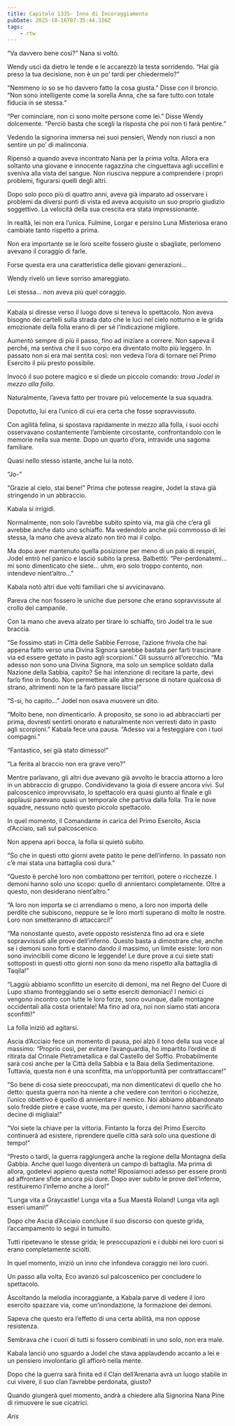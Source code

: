 ```yaml
---
title: Capitolo 1335- Inno di Incoraggiamento
pubDate: 2025-10-16T07:35:44.336Z
tags:
    - rtw
---
```



“Va davvero bene così?” Nana si voltò.


Wendy uscì da dietro le tende e le accarezzò la testa sorridendo. “Hai già preso la tua decisione, non è un po’ tardi per chiedermelo?”


“Nemmeno io so se ho davvero fatto la cosa giusta.” Disse con il broncio. “Non sono intelligente come la sorella Anna, che sa fare tutto con totale fiducia in se stessa.”


“Per cominciare, non ci sono molte persone come lei.” Disse Wendy dolcemente. “Perciò basta che scegli la risposta che poi non ti farà pentire.”


Vedendo la signorina immersa nei suoi pensieri, Wendy non riuscì a non sentire un po’ di malinconia.


Ripensò a quando aveva incontrato Nana per la prima volta. Allora era soltanto una giovane e innocente ragazzina che cinguettava agli uccellini e sveniva alla vista del sangue. Non riusciva neppure a comprendere i propri problemi, figurarsi quelli degli altri.


Dopo solo poco più di quattro anni, aveva già imparato ad osservare i problemi da diversi punti di vista ed aveva acquisito un suo proprio giudizio soggettivo. La velocità della sua crescita era stata impressionante.


In realtà, lei non era l’unica. Fulmine, Lorgar e persino Luna Misteriosa erano cambiate tanto rispetto a prima.


Non era importante se le loro scelte fossero giuste o sbagliate, perlomeno avevano il coraggio di farle.


Forse questa era una caratteristica delle giovani generazioni...


Wendy rivelò un lieve sorriso amareggiato.


Lei stessa... non aveva più quel coraggio.


***


Kabala si diresse verso il luogo dove si teneva lo spettacolo. Non aveva bisogno dei cartelli sulla strada dato che le luci nel cielo notturno e le grida emozionate della folla erano di per sé l’indicazione migliore.


Aumentò sempre di più il passo, fino ad iniziare a correre. Non sapeva il perché, ma sentiva che il suo corpo era diventato molto più leggero. In passato non si era mai sentita così: non vedeva l’ora di tornare nel Primo Esercito il più presto possibile.


Invocò il suo potere magico e si diede un piccolo comando: <em>trova Jodel in mezzo alla folla</em>.


Naturalmente, l’aveva fatto per trovare più velocemente la sua squadra.


Dopotutto, lui era l’unico di cui era certa che fosse sopravvissuto.


Con agilità felina, si spostava rapidamente in mezzo alla folla, i suoi occhi osservavano costantemente l’ambiente circostante, confrontandolo con le memorie nella sua mente. Dopo un quarto d’ora, intravide una sagoma familiare.


Quasi nello stesso istante, anche lui la notò.


“Jo-”


“Grazie al cielo, stai bene!” Prima che potesse reagire, Jodel la stava già stringendo in un abbraccio.


Kabala si irrigidì.


Normalmente, non solo l’avrebbe subito spinto via, ma già che c’era gli avrebbe anche dato uno schiaffo. Ma vedendolo anche più commosso di lei stessa, la mano che aveva alzato non tirò mai il colpo.


Ma dopo aver mantenuto quella posizione per meno di un paio di respiri, Jodel entrò nel panico e lasciò subito la presa. Balbettò: “Per-perdonatemi... mi sono dimenticato che siete... uhm, ero solo troppo contento, non intendevo nient’altro...”


Kabala notò altri due volti familiari che si avvicinavano.


Pareva che non fossero le uniche due persone che erano sopravvissute al crollo del campanile.


Con la mano che aveva alzato per tirare lo schiaffo, tirò Jodel tra le sue braccia.


“Se fossimo stati in Città delle Sabbie Ferrose, l’azione frivola che hai appena fatto verso una Divina Signora sarebbe bastata per farti trascinare via ed essere gettato in pasto agli scorpioni.” Gli sussurrò all’orecchio. “Ma adesso non sono una Divina Signora, ma solo un semplice soldato dalla Nazione della Sabbia, capito? Se hai intenzione di recitare la parte, devi farlo fino in fondo. Non permettere alle altre persone di notare qualcosa di strano, altrimenti non te la farò passare liscia!”


“S-si, ho capito...” Jodel non osava muovere un dito.


“Molto bene, non dimenticarlo. A proposito, se sono io ad abbracciarti per prima, dovresti sentirti onorato e naturalmente non verresti dato in pasto agli scorpioni.” Kabala fece una pausa. “Adesso vai a festeggiare con i tuoi compagni.”


“Fantastico, sei già stato dimesso!”


“La ferita al braccio non era grave vero?”


Mentre parlavano, gli altri due avevano già avvolto le braccia attorno a loro in un abbraccio di gruppo. Condividevano la gioia di essere ancora vivi. Sul palcoscenico improvvisato, lo spettacolo era quasi giunto al finale e gli applausi parevano quasi un temporale che partiva dalla folla. Tra le nove squadre, nessuno notò questo piccolo spettacolo.


In quel momento, il Comandante in carica del Primo Esercito, Ascia d’Acciaio, salì sul palcoscenico.


Non appena aprì bocca, la folla si quietò subito.


“So che in questi otto giorni avete patito le pene dell’inferno. In passato non c’è mai stata una battaglia così dura.”


“Questo è perché loro non combattono per territori, potere o ricchezze. I demoni hanno solo uno scopo: quello di annientarci completamente. Oltre a questo, non desiderano nient’altro.”


“A loro non importa se ci arrendiamo o meno, a loro non importa delle perdite che subiscono, neppure se le loro morti superano di molto le nostre. Loro non smetteranno di attaccarci!”


“Ma nonostante questo, avete opposto resistenza fino ad ora e siete sopravvissuti alle prove dell’inferno. Questo basta a dimostrare che, anche se i demoni sono forti e stanno dando il massimo, un limite esiste: loro non sono invincibili come dicono le leggende! Le dure prove a cui siete stati sottoposti in questi otto giorni non sono da meno rispetto alla battaglia di Taqila!”


“Laggiù abbiamo sconfitto un esercito di demoni, ma nel Regno del Cuore di Lupo stiamo fronteggiando sei o sette eserciti demoniaci! I nemici ci vengono incontro con tutte le loro forze, sono ovunque, dalle montagne occidentali alla costa orientale! Ma fino ad ora, noi non siamo stati ancora sconfitti!”


La folla iniziò ad agitarsi.


Ascia d’Acciaio fece un momento di pausa, poi alzò il tono della sua voce al massimo: “Proprio così, per evitare l’avanguardia, ho impartito l’ordine di ritirata dal Crinale Pietrametallica e dal Castello del Soffio. Probabilmente sarà così anche per la Città della Sabbia e la Baia della Sedimentazione. Tuttavia, questa non è una sconfitta, ma un’opportunità per contrattaccare!”


“So bene di cosa siete preoccupati, ma non dimenticatevi di quello che ho detto: questa guerra non ha niente a che vedere con territori o ricchezze, l’unico obiettivo è quello di annientare il nemico. Noi abbiamo abbandonato solo fredde pietre e case vuote, ma per questo, i demoni hanno sacrificato decine di migliaia!”


“Voi siete la chiave per la vittoria. Fintanto la forza del Primo Esercito continuerà ad esistere, riprendere quelle città sarà solo una questione di tempo!”


“Presto o tardi, la guerra raggiungerà anche la regione della Montagna della Gabbia. Anche quel luogo diventerà un campo di battaglia. Ma prima di allora, godetevi appieno questa notte! Riposiamoci adesso per essere pronti ad affrontare sfide ancora più dure. Dopo aver subito le prove dell’inferno, restituiremo l’inferno anche a loro!”


“Lunga vita a Graycastle! Lunga vita a Sua Maestà Roland! Lunga vita agli esseri umani!”


Dopo che Ascia d’Acciaio concluse il suo discorso con queste grida, l’accampamento lo seguì in tumulto.


Tutti ripetevano le stesse grida; le preoccupazioni e i dubbi nei loro cuori si erano completamente sciolti.


In quel momento, iniziò un inno che infondeva coraggio nei loro cuori.


Un passo alla volta, Eco avanzò sul palcoscenico per concludere lo spettacolo.


Ascoltando la melodia incoraggiante, a Kabala parve di vedere il loro esercito spazzare via, come un’inondazione, la formazione dei demoni.


Sapeva che questo era l’effetto di una certa abilità, ma non oppose resistenza.


Sembrava che i cuori di tutti si fossero combinati in uno solo, non era male.


Kabala lanciò uno sguardo a Jodel che stava applaudendo accanto a lei e un pensiero involontario gli affiorò nella mente.


Dopo che la guerra sarà finita ed il Clan dell’Arenaria avrà un luogo stabile in cui vivere, il suo clan l’avrebbe perdonata, giusto?


Quando giungerà quel momento, andrà a chiedere alla Signorina Nana Pine di rimuovere le sue cicatrici.


<em>Aris</em>
                                


                                



